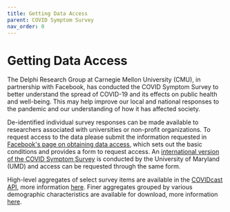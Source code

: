 ```yaml
---
title: Getting Data Access
parent: COVID Symptom Survey
nav_order: 0
---
```


# Getting Data Access

The Delphi Research Group at Carnegie Mellon University (CMU), in partnership
with Facebook, has conducted the COVID Symptom Survey to better understand the
spread of COVID-19 and its effects on public health and well-being. This may
help improve our local and national responses to the pandemic and our
understanding of how it has affected society.

De-identified individual survey responses can be made available to researchers associated with
universities or non-profit organizations. To request access to the data please
submit the information requested in [Facebook's page on obtaining data
access](https://dataforgood.fb.com/docs/covid-19-symptom-survey-request-for-data-access/),
which sets out the basic conditions and provides a form to request access. An
[international version of the COVID Symptom Survey](https://covidmap.umd.edu/)
is conducted by the University of Maryland (UMD) and access can be requested
through the same form.

High-level aggregates of select survey items are available in the [COVIDcast
API](../api/fb-survey.md), more information [here](../api/covidcast.md). Finer aggregates grouped by
various demographic characteristics are available for download, more information
[here](./contingency-tables.md).
